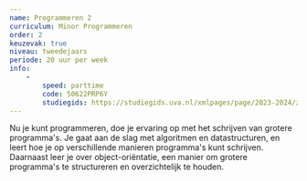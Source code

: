 ```yaml
---
name: Programmeren 2
curriculum: Minor Programmeren
order: 2
keuzevak: true
niveau: tweedejaars
periode: 20 uur per week
info:
    -
        speed: parttime
        code: 50622PRP6Y
        studiegids: https://studiegids.uva.nl/xmlpages/page/2023-2024/zoek-vak/vak/109399
---
```


Nu je kunt programmeren, doe je ervaring op met het schrijven van grotere programma's. Je gaat aan de slag met algoritmen en datastructuren, en leert hoe je op verschillende manieren programma's kunt schrijven. Daarnaast leer je over object-ori&euml;ntatie, een manier om grotere programma's te structureren en overzichtelijk te houden.